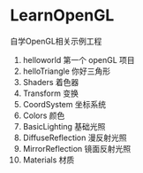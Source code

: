 # LearnOpenGL
自学OpenGL相关示例工程
1. helloworld 第一个 openGL 项目
2. helloTriangle 你好三角形
3. Shaders 着色器
4. Transform 变换
5. CoordSystem 坐标系统
6. Colors 颜色
7. BasicLighting 基础光照
8. DiffuseReflection 漫反射光照
9. MirrorReflection 镜面反射光照
10. Materials 材质
